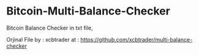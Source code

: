 # Bitcoin-Multi-Balance-Checker
Bitcoin Balance Checker in txt file,

Orjinal File by : xcbtrader at : https://github.com/xcbtrader/multi-balance-checker

